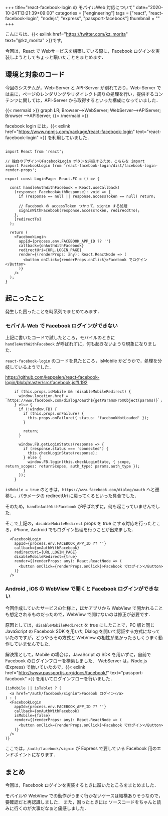 +++
title="react-facebook-login の モバイルWeb 対応について"
date="2020-10-24T13:21:39+09:00"
categories = ["engineering"]
tags = ["react", "react-facebook-login", "nodejs", "express", "passport-facebook"]
thumbnail = ""
+++

こんにちは、{{< exlink href="https://twitter.com/kz_morita" text="@kz_morita" >}}です。

今回は，React で Webサービスを構築している際に，Facebook ログインを実装しようとしてちょっと躓いたことをまとめます．

## 環境と対象のコード

今回のシステムが，Web-Server と API-Server が別れており，Web-Server では主に，ページのレンダリングやリダイレクト周りの処理を行い，提供するコンテンツに関しては，API-Server から取得するといった構成になっていました．

{{< mermaid >}}
graph LR;
    Browser-->WebServer;
    WebServer-->APIServer;
    Browser -->APIServer;
{{< /mermaid >}}

facebook login には，{{< exlink href="https://www.npmjs.com/package/react-facebook-login" text="react-facebook-login" >}} を利用していました．


```react

import React from 'react';

// 独自のデザインのFacebookLogin ボタンを用意するため，こちらを import
import FacebookLogin from 'react-facebook-login/dist/facebook-login-render-props';

export const LoginPage: React.FC = () => {

  const handleAuthWithFacebook = React.useCallback(
    (response: FacebookAuthResponse): void => {
      if (response == null || response.accessToken == null) return;
      
      // Facebook の accessToken つかって，signin する処理
      signinWithFacebook(response.accessToken, redirecdtTo);
    },
    [redirectTo]
  );

  return (
    <FacebookLogin
      appId={process.env.FACEBOOK_APP_ID ?? ''}
      callback={onAuthWithFacebook}
      redirectUri={URL.LOGIN_PAGE}
      render={(renderProps: any): React.ReactNode => (
        <button onClick={renderProps.onClick}>Facebook でログイン</Button>
      )}
    />
  );
}

```

## 起こったこと

発生した困ったことを時系列でまとめてみます．

### モバイル Web で Facebook ログインができない

上記に書いたコードで試したところ，モバイルのときに `handleAuthWithFacebook` が呼ばれずに，何も起きないような現象になりました．

`react-facebook-login` のコードを見たところ，isMobile かどうかで，処理を分岐しているようでした．

https://github.com/keppelen/react-facebook-login/blob/master/src/facebook.js#L192

```react
    if (this.props.isMobile && !disableMobileRedirect) {
      window.location.href = `https://www.facebook.com/dialog/oauth${getParamsFromObject(params)}`;
    } else {
      if (!window.FB) {
        if (this.props.onFailure) {
          this.props.onFailure({ status: 'facebookNotLoaded' });
        }

        return;
      }

      window.FB.getLoginStatus(response => {
        if (response.status === 'connected') {
          this.checkLoginState(response);
        } else {
          window.FB.login(this.checkLoginState, { scope, return_scopes: returnScopes, auth_type: params.auth_type });
        }
      });
    }
```

`isMobile = true` のときは，`https://www.facebook.com/dialog/oauth` へと遷移し，パラメータの redirectUri に戻ってくるといった具合でした．

そのため，`handleAuthWithFacebook` が呼ばれずに，何も起こっていませんでした．

そこで上記の，`disableMobileRedirect` props を true にする対応を行ったところ，iPhone, Android でもログイン処理を行うことが出来ました．

```react
  <FacebookLogin
    appId={process.env.FACEBOOK_APP_ID ?? ''}
    callback={onAuthWithFacebook}
    redirectUri={URL.LOGIN_PAGE}
    disableMobileRedirect={true}
    render={(renderProps: any): React.ReactNode => (
      <button onClick={renderProps.onClick}>Facebook でログイン</Button>
    )}
  />
```

### Android , iOS の WebView で開くと Facebook ログインができない

今回作成していたサービスの仕様上，ほかアプリから WebView で開かれることも想定されるものだったので，WebView で開けないのは修正が必要です．

原因としては，`disableMobileRedirect` を true にしたことで，PC 版と同じ JavaScript の Facebook SDK を用いた Dialog を開いて認証する方式になっていたのですが，どうやらその方式と WebView の相性が悪かったらしくうまく動作していませんでした．

解決策として，Mobile の場合は，JavaScript の SDK を用いずに，自前で Facebook のログインフローを構築しました．
WebServer は，Node.js (Express) で動いていたので，{{< exlink href="http://www.passportjs.org/docs/facebook/" text="passport-facebook" >}} を用いてログインフローを行いました．

```react
{isMobile || isTablet ? (
  <a href="/auth/facebook/signin">Facebok ログイン</a>
) : (
  <FacebookLogin
    appId={process.env.FACEBOOK_APP_ID ?? ''}
    callback={onAuthWithFacebook}
    isMobile={false}
    render={(renderProps: any): React.ReactNode => (
      <button onClick={renderProps.onClick}>Facebook でログイン</Button>
    )}
  />
)}
```

ここでは，`/auth/facebook/signin` が Express で要している Facebook 用のエンドポイントになります．

## まとめ

今回は，Facebook ログインを実装するときに躓いたところをまとめました．

モバイルや WebView での動作がうまく行かないケースは結構ありそうなので，要確認だと再認識しました．
また，困ったときには ソースコードをちゃんと読みに行くのが大事だなぁと痛感しました．
